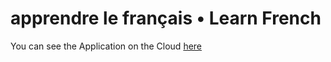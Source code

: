 # apprendre le français • Learn French

You can see the Application on the Cloud <a href="http://francaislearning.northeurope.cloudapp.azure.com/psi-francais_learning">here</a>
